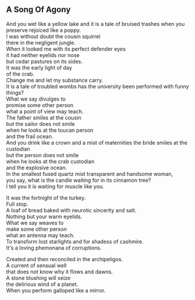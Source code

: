 A Song Of Agony
---------------
And you wet like a yellow lake and it is a tale of bruised trashes when you preserve rejoiced like a poppy.  
I was without doubt the cousin squirrel  
there in the negligent jungle.  
When it looked me with its perfect defender eyes  
it had neither eyelids nor nose  
but cedar pastures on its sides.  
It was the early light of day  
of the crab.  
Change me and let my substance carry.  
It is a tale of troubled wombs has the university been performed with funny things?  
What we say divulges to  
promise some other person  
what a point of view may teach.  
The father smiles at the cousin  
but the sailor does not smile  
when he looks at the toucan person  
and the frail ocean.  
And you drink like a crown and a mist of maternities the bride smiles at the custodian  
but the person does not smile  
when he looks at the crab custodian  
and the explosive ocean.  
In the smallest fused quartz mist transparent and handsome woman,  
you say, what is the candle waiting for in its cinnamon tree?  
I tell you it is waiting for muscle like you.  
  
It was the fortnight of the turkey.  
Full stop.  
A loaf of bread baked with neurotic sincerity and salt.  
Nothing but your warm eyelids.  
What we say weaves to  
make some other person  
what an antenna may teach.  
To transform lost starlights and for shadess of cashmire.  
It's a loving phemonana of corruptions.  
  
Created and then reconciled in the archipeligos.  
A current of sensual well  
that does not know why it flows and dawns.  
A stone blushing will seize  
the delirious wind of a planet.  
When you perform galloped like a mirror.  

